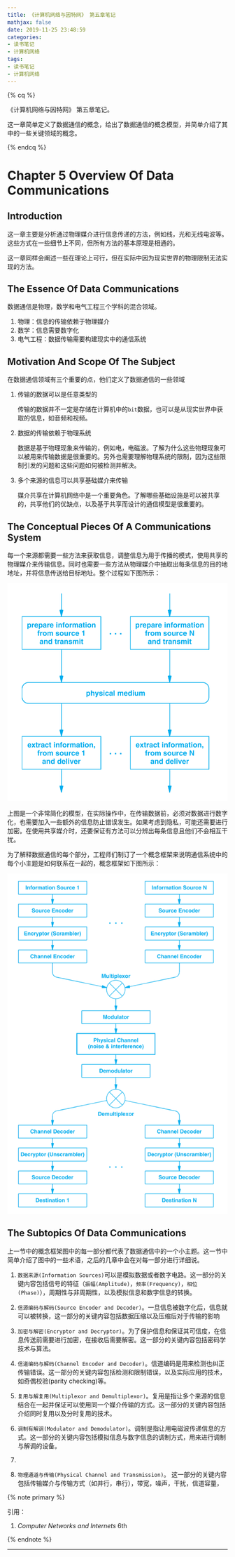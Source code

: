 ```yaml
---
title: 《计算机网络与因特网》 第五章笔记
mathjax: false
date: 2019-11-25 23:48:59
categories: 
- 读书笔记
- 计算机网络
tags:
- 读书笔记
- 计算机网络
---
```


{% cq %}

《计算机网络与因特网》 第五章笔记。

这一章简单定义了数据通信的概念，给出了数据通信的概念模型，并简单介绍了其中的一些关键领域的概念。

{% endcq %}

<!--more-->

# Chapter 5 Overview Of Data Communications

## Introduction

这一章主要是分析通过物理媒介进行信息传递的方法，例如线，光和无线电波等。这些方式在一些细节上不同，但所有方法的基本原理是相通的。

这一章同样会阐述一些在理论上可行，但在实际中因为现实世界的物理限制无法实现的方法。

## The Essence Of Data Communications

数据通信是物理，数学和电气工程三个学科的混合领域。

1. 物理：信息的传输依赖于物理媒介
2. 数学：信息需要数字化
3. 电气工程：数据传输需要构建现实中的通信系统

## Motivation And Scope Of The Subject

在数据通信领域有三个重要的点，他们定义了数据通信的一些领域

1. 传输的数据可以是任意类型的
   
   传输的数据并不一定是存储在计算机中的`bit`数据，也可以是从现实世界中获取的信息，如音频和视频。

2. 数据的传输依赖于物理系统

   数据是基于物理现象来传输的，例如电，电磁波。了解为什么这些物理现象可以被用来传输数据是很重要的。另外也需要理解物理系统的限制，因为这些限制引发的问题和这些问题如何被检测并解决。

3. 多个来源的信息可以共享基础媒介来传输

   媒介共享在计算机网络中是一个重要角色。了解哪些基础设施是可以被共享的，共享他们的优缺点，以及基于共享而设计的通信模型是很重要的。

## The Conceptual Pieces Of A Communications System

每一个来源都需要一些方法来获取信息，调整信息为用于传播的模式，使用共享的物理媒介来传输信息。同时也需要一些方法从物理媒介中抽取出每条信息的目的地地址，并将信息传送给目标地址。整个过程如下图所示：

![数据通信简单模型](CNI-Chapter5-Notes/2019-11-25-23-24-24.png)

上图是一个非常简化的模型，在实际操作中，在传输数据前，必须对数据进行数字化，也需要加入一些额外的信息防止错误发生。如果考虑到隐私，可能还需要进行加密。在使用共享媒介时，还要保证有方法可以分辨出每条信息且他们不会相互干扰。

为了解释数据通信的每个部分，工程师们制订了一个概念框架来说明通信系统中的每个小主题是如何联系在一起的，概念框架如下图所示：

![概念框架](CNI-Chapter5-Notes/2019-11-25-23-28-26.png)

## The Subtopics Of Data Communications

上一节中的概念框架图中的每一部分都代表了数据通信中的一个小主题。这一节中简单介绍了图中的一些术语，之后的几章中会在对每一部分进行详细说。

1. `数据来源(Information Sources)`可以是模拟数据或者数字电路。这一部分的关键内容包括信号的特征（`振幅(Amplitude)`，`频率(Frequency)`，`相位(Phase)`），周期性与非周期性，以及模拟信息和数字信息的转换。

2. `信源编码与解码(Source Encoder and Decoder)`。一旦信息被数字化后，信息就可以被转换，这一部分的关键内容包括数据压缩以及压缩后对于传输的影响

3. `加密与解密(Encryptor and Decryptor)`。为了保护信息和保证其可信度，在信息传送前需要进行加密，在接收后需要解密。这一部分的关键内容包括密码学技术与算法。

4. `信道编码与解码(Channel Encoder and Decoder)`。信道编码是用来检测也纠正传输错误。这一部分的关键内容包括检测和限制错误，以及实际应用的技术，如奇偶校验(parity checking)等。

5. `复用与解复用(Multiplexor and Demultiplexor)`。复用是指让多个来源的信息结合在一起并保证可以使用同一个媒介传输的方式。这一部分的关键内容包括介绍同时复用以及分时复用的技术。

6. `调制有解调(Modulator and Demodulator)`。调制是指让用电磁波传递信息的方式。这一部分的关键内容包括模拟信息与数字信息的调制方式，用来进行调制与解调的设备。
7. 
8. `物理通道与传输(Physical Channel and Transmission)`。 这一部分的关键内容包括传输媒介与传输方式（如并行，串行），带宽，噪声，干扰，信道容量，


{% note primary %}

引用：

1. *Computer Networks and Internets* 6th

{% endnote %}

***